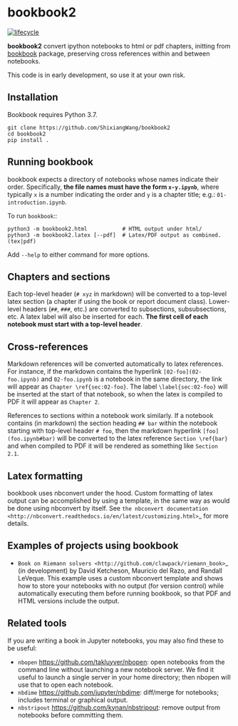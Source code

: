 # bookbook2

[![lifecycle](https://img.shields.io/badge/lifecycle-experimental-orange.svg)](https://www.tidyverse.org/lifecycle/#experimental)

**bookbook2** convert ipython notebooks to html or pdf chapters, initting from [bookbook](https://github.com/takluyver/bookbook) package,
preserving cross references within and between notebooks.

This code is in early development, so use it at your own risk.

Installation
------------

Bookbook requires Python 3.7.

```
git clone https://github.com/ShixiangWang/bookbook2
cd bookbook2
pip install .
```

Running bookbook
----------------
bookbook expects a directory of notebooks whose names indicate their order.  Specifically,
**the file names must have the form `x-y.ipynb`**, where typically `x` is a number
indicating the order and `y` is a chapter title; e.g.:
`01-introduction.ipynb`. 

To run `bookbook`::

    python3 -m bookbook2.html           # HTML output under html/
    python3 -m bookbook2.latex [--pdf]  # Latex/PDF output as combined.(tex|pdf)

Add `--help` to either command for more options.

Chapters and sections
---------------------
Each top-level header (`# xyz` in markdown) will be converted to a top-level
latex section (a chapter if using the book or report document class).  Lower-level
headers (`##`, `###`, etc.) are converted to subsections, subsubsections, etc.
A latex label will also be inserted for each.  **The first cell of each notebook
must start with a top-level header**.

Cross-references
----------------
Markdown references will be converted automatically to latex references.  For instance,
if the markdown contains the hyperlink `[02-foo](02-foo.ipynb)` and `02-foo.ipynb` is
a notebook in the same directory, the link will appear as `Chapter \ref{sec:02-foo}`.
The label `\label{sec:02-foo}` will be inserted at the start of that notebook,
so when the latex is compiled to PDF it will appear as `Chapter 2`.

References to sections within a notebook work similarly.  If a notebook contains 
(in markdown) the section heading `## bar` within the notebook starting with top-level
header `# foo`, then the markdown hyperlink `[foo](foo.ipynb#bar)` will be
converted to the latex reference `Section \ref{bar}` and when compiled to PDF it will
be rendered as something like `Section 2.1`.

Latex formatting
----------------
bookbook uses nbconvert under the hood.  Custom formatting of latex output
can be accomplished by using a template, in the same way as would be done
using nbconvert by itself.  See `the nbconvert
documentation <http://nbconvert.readthedocs.io/en/latest/customizing.html>`_ for
more details.


Examples of projects using bookbook
-----------------------------------
- `Book on Riemann solvers <http://github.com/clawpack/riemann_book>`_ (in development) by David Ketcheson, Mauricio del Razo, and Randall LeVeque.  This example uses a custom nbconvert template and shows how to store your notebooks with no output (for version control) while automatically executing them before running bookbook, so that PDF and HTML versions include the output.

Related tools
-------------
If you are writing a book in Jupyter notebooks, you may also find these to be useful:

- `nbopen` <https://github.com/takluyver/nbopen>: open notebooks from the command line without launching a new notebook server.  We find it useful to launch a single server in your home directory; then nbopen will use that to open each notebook.
- `nbdime` <https://github.com/jupyter/nbdime>: diff/merge for notebooks; includes terminal or graphical output.
- `nbstripout` <https://github.com/kynan/nbstripout>: remove output from notebooks before committing them.
